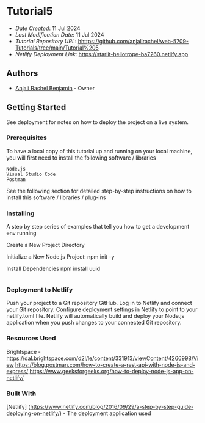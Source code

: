 # Tutorial5

* *Date Created*: 11 Jul 2024
* *Last Modification Date*: 11 Jul 2024
* *Tutorial Repository URL*: <hhttps://github.com/anjalirachel/web-5709-Tutorials/tree/main/Tutorial%205>
* *Netlify Deployment Link*: <https://starlit-heliotrope-ba7260.netlify.app>


## Authors


* [Anjali Rachel Benjamin](an653262@dal.ca) - Owner


## Getting Started

See deployment for notes on how to deploy the project on a live system.

### Prerequisites

To have a local copy of this tutorial up and running on your local machine, you will first need to install the following software / libraries

```
Node.js
Visual Studio Code
Postman

```

See the following section for detailed step-by-step instructions on how to install this software / libraries / plug-ins


### Installing

A step by step series of examples that tell you how to get a development env running

Create a New Project Directory

Initialize a New Node.js Project:
npm init -y

Install Dependencies
npm install uuid


```
```

### Deployment to Netlify

Push your project to a Git repository GitHub.
Log in to Netlify and connect your Git repository.
Configure deployment settings in Netlify to point to your netlify.toml file.
Netlify will automatically build and deploy your Node.js application when you push changes to your connected Git repository.

### Resources Used

Brightspace - <https://dal.brightspace.com/d2l/le/content/331913/viewContent/4266998/View>
<https://blog.postman.com/how-to-create-a-rest-api-with-node-js-and-express/>
<https://www.geeksforgeeks.org/how-to-deploy-node-js-app-on-netlify/>

### Built With

[Netlify] (https://www.netlify.com/blog/2016/09/29/a-step-by-step-guide-deploying-on-netlify/) - The deployment application used